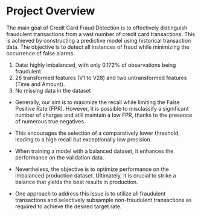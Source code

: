 # Project Overview
The main goal of Credit Card Fraud Detection is to effectively distinguish fraudulent transactions from a vast number of credit card transactions. This is achieved by constructing a predictive model using historical transaction data. The objective is to detect all instances of fraud while minimizing the occurrence of false alarms.

1. Data: highly imbalanced, with only 0.172% of observations being fraudulent.
2. 28 transformed features (V1 to V28) and two untransformed features (Time and Amount).
3. No missing data in the dataset

- Generally, our aim is to maximize the recall while limiting the False Positive Rate (FPR). However, it is possible to misclassify a significant number of charges and still maintain a low FPR, thanks to the presence of numerous true negatives.
- This encourages the selection of a comparatively lower threshold, leading to a high recall but exceptionally low precision.

- When training a model with a balanced dataset, it enhances the performance on the validation data.
- Nevertheless, the objective is to optimize performance on the imbalanced production dataset. Ultimately, it is crucial to strike a balance that yields the best results in production.
- One approach to address this issue is to utilize all fraudulent transactions and selectively subsample non-fraudulent transactions as required to achieve the desired target rate.
